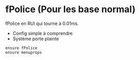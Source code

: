 # fPolice (Pour les base normal)

fPolice en RUI qui tourne à 0.01ms.

- Config simple à comprendre
- Système porte plainte

```
ensure fPolice
ensure menuprops
```
